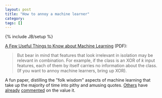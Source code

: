 ```yaml
---
layout: post
title: "How to annoy a machine learner"
category: 
tags: []
---
```

{% include JB/setup %}

[A Few Useful Things to Know about Machine Learning](http://homes.cs.washington.edu/~pedrod/papers/cacm12.pdf) (PDF):

> But bear in mind that features that look irrelevant in isolation may
> be relevant in combination.  For example, if the class is an XOR of
> _k_ input features, each of them by itself carries no information
> about the class.  (If you want to annoy machine learners, bring up
> XOR).

A fun paper, distilling the "folk wisdom" aspects of machine learning
that take up the majority of time into pithy and amusing quotes.
[Others](http://williamhartmann.wordpress.com/2012/12/31/a-few-useful-things-to-know-about-machine-learning/)
have
[already](http://blog.bigml.com/2013/02/15/everything-you-wanted-to-know-about-machine-learning-but-were-too-afraid-to-ask-part-one/)
[commented](http://blog.bigml.com/2013/02/21/everything-you-wanted-to-know-about-machine-learning-but-were-too-afraid-to-ask-part-two/)
on the value it.
